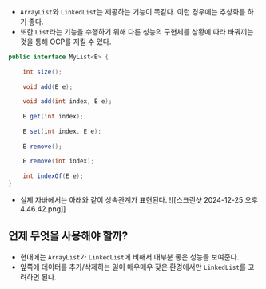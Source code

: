 - `ArrayList`와 `LinkedList`는 제공하는 기능이 똑같다. 이런 경우에는 추상화를 하기 좋다.
- 또한 `List`라는 기능을 수행하기 위해 다른 성능의 구현체를 상황에 따라 바꿔끼는 것을 통해 OCP를 지킬 수 있다.
```java
public interface MyList<E> {  
      
    int size();  
      
    void add(E e);  
      
    void add(int index, E e);  
      
    E get(int index);  
      
    E set(int index, E e);  
      
    E remove();  
      
    E remove(int index);  
      
    int indexOf(E e);  
}
```
- 실제 자바에서는 아래와 같이 상속관계가 표현된다.
![[스크린샷 2024-12-25 오후 4.46.42.png]]
## 언제 무엇을 사용해야 할까?
- 현대에는 `ArrayList`가 `LinkedList`에 비해서 대부분 좋은 성능을 보여준다.
- 앞쪽에 데이터를 추가/삭제하는 일이 매우매우 잦은 환경에서만 `LinkedList`를 고려하면 된다.